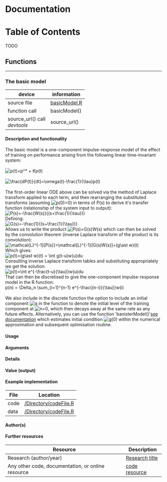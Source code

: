 # Documentation

# Table of Contents

TODO

## Functions

---

### The basic model

| device                             | information      |
|------------------------------------|------------------|
| source file                        | [basicModel.R]() |
| function call                      | basicModel()     |
| source_url() call </br> *devtools* | source_url()     |

#### Description and functionality

The basic model is a one-component impulse-response model of the effect of training on performance arising from the following linear time-invariant system: </br></br>
<img src="https://latex.codecogs.com/svg.latex?p(t)=p^*&space;&plus;&space;Kp(t)" title="p(t)=p^* + Kp(t)" /> </br></br>
<img src="https://latex.codecogs.com/svg.latex?\frac{dP(t)}{dt}=\omega(t)-\frac{1}{\tau}p(t)" title="\frac{dP(t)}{dt}=\omega(t)-\frac{1}{\tau}p(t)" />
</br></br>
The first-order linear ODE above can be solved via the method of Laplace transform applied to each term, and then rearranging the substituted transforms (assuming <img src="https://latex.codecogs.com/svg.latex?p(0)=0" title="p(0)=0" />) in terms of P(s) to derive it's transfer function (relationship of the system input to output): </br>
<img src="https://latex.codecogs.com/svg.latex?P(s)=-\frac{W(s)}{(s&plus;\frac{1}{\tau})}" title="P(s)=-\frac{W(s)}{(s+\frac{1}{\tau})}" /> </br>
Defining:</br>
<img src="https://latex.codecogs.com/svg.latex?G(s)=-\frac{1}{(s&plus;\frac{1}{\tau})}" title="G(s)=-\frac{1}{(s+\frac{1}{\tau})}" /> </br>
Allows us to write the product <img src="https://latex.codecogs.com/svg.latex?P(s)=G(s)W(s)" title="P(s)=G(s)W(s)" /> which can then be solved by the convolution theorem (inverse Laplace transform of the product is its convolution): </br>
<img src="https://latex.codecogs.com/svg.latex?\mathcal{L}^{-1}[P(s)]=\mathcal{L}^{-1}[G(s)W(s)]=(g\ast&space;w)(t)" title="\mathcal{L}^{-1}[P(s)]=\mathcal{L}^{-1}[G(s)W(s)]=(g\ast w)(t)" /> </br>
Which gives: </br>
<img src="https://latex.codecogs.com/svg.latex?p(t)=(g\ast&space;w)(t)&space;=&space;\int&space;g(t-u)w(u)du" title="p(t)=(g\ast w)(t) = \int g(t-u)w(u)du" /> </br>
Consulting inverse Laplace transform tables and substituting appropriately we get the solution: </br>
<img src="https://latex.codecogs.com/svg.latex?p(t)=\int&space;e^{-\frac{t-u}{\tau}}w(u)du" title="p(t)=\int e^{-\frac{t-u}{\tau}}w(u)du" /> </br>
That can then be discretised to give the one-component impulse-response model in the R function: </br>
p(n) = \Delta_n \sum_{i=1}^{n-1} e^{-\frac{(n-i)}{\tau}}w(i) </br>
<br>
We also include in the discrete function the option to include an initial component <img src="https://latex.codecogs.com/svg.latex?q" title="q" /> in the function to denote the initial level of the training component at <img src="https://latex.codecogs.com/svg.latex?n=0" title="n=0" />, which then decays away at the same rate as any future effects. Alternatively, you can use the function 'banisterModel()'[see documentation]() which estimates initial condition <img src="https://latex.codecogs.com/svg.latex?g(0)" title="g(0)" /> within the numerical approximation and subsequent optimisation routine.




#### Usage

#### Arguments

#### Details

#### Value (output)

#### Example implementation

| File | Location                  |
|------|---------------------------|
| code | [/Directory/codeFile.R]() |
| data | [/Directory/codeFile.R]() |

#### Author(s)

#### Further resources

| Resource                                          | Description        |
|---------------------------------------------------|--------------------|
| Research (author/year)                            | [Research title]() |
| Any other code, documentation, or online resource | [code resource]()  |
